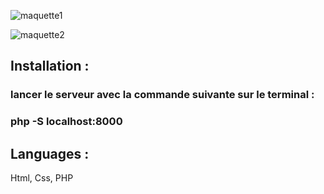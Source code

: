 ![maquette1](https://user-images.githubusercontent.com/55284362/183449465-f8c9a44a-1ceb-420f-a199-eeb501b4d378.jpg)


![maquette2](https://user-images.githubusercontent.com/55284362/183454972-bdafb60f-933c-4839-a936-2e10bbb32c9e.jpg)


## Installation :
### lancer le serveur avec la commande suivante sur le terminal :  
### php -S localhost:8000

## Languages :
Html, Css, PHP
